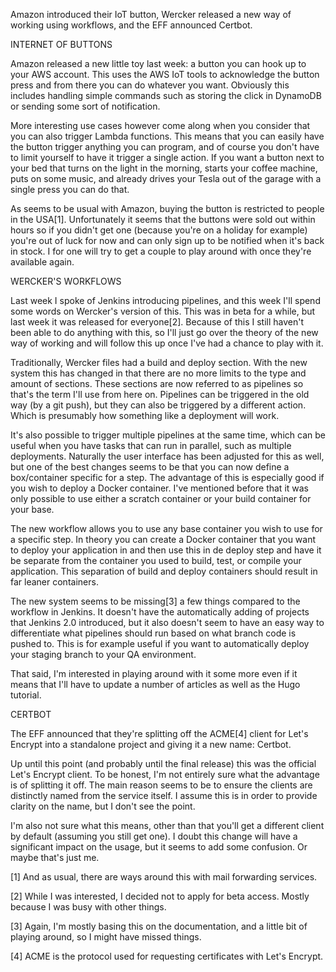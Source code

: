 Amazon introduced their IoT button, Wercker released a new way of working using workflows, and the EFF announced Certbot.



INTERNET OF BUTTONS


Amazon released a new little toy last week: a button you can hook up to your AWS account. This uses the AWS IoT tools to acknowledge the button press and from there you can do whatever you want. Obviously this includes handling simple commands such as storing the click in DynamoDB or sending some sort of notification.

More interesting use cases however come along when you consider that you can also trigger Lambda functions. This means that you can easily have the button trigger anything you can program, and of course you don't have to limit yourself to have it trigger a single action. If you want a button next to your bed that turns on the light in the morning, starts your coffee machine, puts on some music, and already drives your Tesla out of the garage with a single press you can do that.

As seems to be usual with Amazon, buying the button is restricted to people in the USA[1]. Unfortunately it seems that the buttons were sold out within hours so if you didn't get one (because you're on a holiday for example) you're out of luck for now and can only sign up to be notified when it's back in stock. I for one will try to get a couple to play around with once they're available again.



WERCKER'S WORKFLOWS


Last week I spoke of Jenkins introducing pipelines, and this week I'll spend some words on Wercker's version of this. This was in beta for a while, but last week it was released for everyone[2]. Because of this I still haven't been able to do anything with this, so I'll just go over the theory of the new way of working and will follow this up once I've had a chance to play with it.

Traditionally, Wercker files had a build and deploy section. With the new system this has changed in that there are no more limits to the type and amount of sections. These sections are now referred to as pipelines so that's the term I'll use from here on. Pipelines can be triggered in the old way (by a git push), but they can also be triggered by a different action. Which is presumably how something like a deployment will work.

It's also possible to trigger multiple pipelines at the same time, which can be useful when you have tasks that can run in parallel, such as multiple deployments. Naturally the user interface has been adjusted for this as well, but one of the best changes seems to be that you can now define a box/container specific for a step. The advantage of this is especially good if you wish to deploy a Docker container. I've mentioned before that it was only possible to use either a scratch container or your build container for your base.

The new workflow allows you to use any base container you wish to use for a specific step. In theory you can create a Docker container that you want to deploy your application in and then use this in de deploy step and have it be separate from the container you used to build, test, or compile your application. This separation of build and deploy containers should result in far leaner containers.

The new system seems to be missing[3] a few things compared to the workflow in Jenkins. It doesn't have the automatically adding of projects that Jenkins 2.0 introduced, but it also doesn't seem to have an easy way to differentiate what pipelines should run based on what branch code is pushed to. This is for example useful if you want to automatically deploy your staging branch to your QA environment.

That said, I'm interested in playing around with it some more even if it means that I'll have to update a number of articles as well as the Hugo tutorial.



CERTBOT


The EFF announced that they're splitting off the ACME[4] client for Let's Encrypt into a standalone project and giving it a new name: Certbot.

Up until this point (and probably until the final release) this was the official Let's Encrypt client. To be honest, I'm not entirely sure what the advantage is of splitting it off. The main reason seems to be to ensure the clients are distinctly named from the service itself. I assume this is in order to provide clarity on the name, but I don't see the point.

I'm also not sure what this means, other than that you'll get a different client by default (assuming you still get one). I doubt this change will have a significant impact on the usage, but it seems to add some confusion. Or maybe that's just me.

[1] And as usual, there are ways around this with mail forwarding services.

[2] While I was interested, I decided not to apply for beta access. Mostly because I was busy with other things.

[3] Again, I'm mostly basing this on the documentation, and a little bit of playing around, so I might have missed things.

[4] ACME is the protocol used for requesting certificates with Let's Encrypt.
